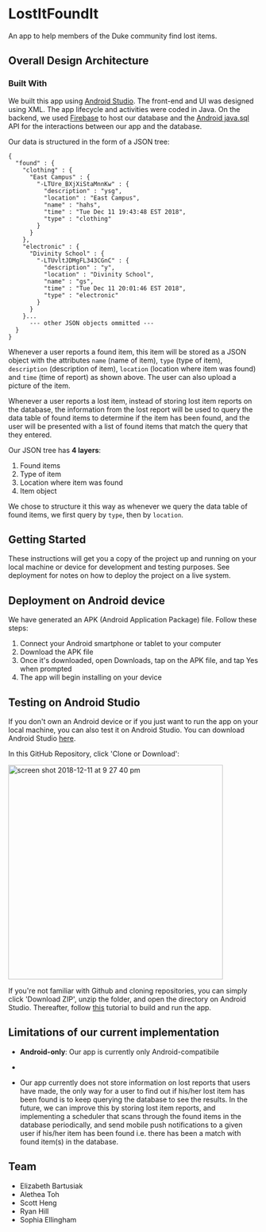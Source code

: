 # LostItFoundIt

An app to help members of the Duke community find lost items. 

## Overall Design Architecture

### Built With

We built this app using [Android Studio](https://developer.android.com/studio/). The front-end and UI was designed using XML. The app lifecycle and activities were coded in Java. On the backend, we used [Firebase](https://firebase.google.com/) to host our database and the [Android java.sql](https://developer.android.com/reference/java/sql/package-summary) API for the interactions between our app and the database.

Our data is structured in the form of a JSON tree:

```
{
  "found" : {
    "clothing" : {
      "East Campus" : {
        "-LTUre_BXjXiStaMnnKw" : {
          "description" : "ysg",
          "location" : "East Campus",
          "name" : "hahs",
          "time" : "Tue Dec 11 19:43:48 EST 2018",
          "type" : "clothing"
        }
      }
    },
    "electronic" : {
      "Divinity School" : {
        "-LTUvltJDMgFL343CGnC" : {
          "description" : "y",
          "location" : "Divinity School",
          "name" : "gs",
          "time" : "Tue Dec 11 20:01:46 EST 2018",
          "type" : "electronic"
        }
      }
    }...
      --- other JSON objects ommitted ---
  }
}
```

Whenever a user reports a found item, this item will be stored as a JSON object with the attributes ```name``` (name of item), ```type``` (type of item), ```description``` (description of item), ```location``` (location where item was found) and ```time``` (time of report) as shown above. The user can also upload a picture of the item. 

Whenever a user reports a lost item, instead of storing lost item reports on the database, the information from the lost report will be used to query the data table of found items to determine if the item has been found, and the user will be presented with a list of found items that match the query that they entered. 

Our JSON tree has **4 layers**:
1. Found items
2. Type of item
3. Location where item was found
4. Item object

We chose to structure it this way as whenever we query the data table of found items, we first query by ```type```, then by ```location```. 

## Getting Started

These instructions will get you a copy of the project up and running on your local machine or device for development and testing purposes. See deployment for notes on how to deploy the project on a live system.

## Deployment on Android device
We have generated an APK (Android Application Package) file. Follow these steps:
1. Connect your Android smartphone or tablet to your computer
2. Download the APK file
3. Once it's downloaded, open Downloads, tap on the APK file, and tap Yes when prompted
4. The app will begin installing on your device

## Testing on Android Studio

If you don't own an Android device or if you just want to run the app on your local machine, you can also test it on Android Studio. You can download Android Studio [here](https://developer.android.com/studio/). 

In this GitHub Repository, click 'Clone or Download':
<p><img width="432" alt="screen shot 2018-12-11 at 9 27 40 pm" src="https://user-images.githubusercontent.com/22549537/49843002-a5476080-fd8b-11e8-9046-a00785a4d511.png"></p>

If you're not familiar with Github and cloning repositories, you can simply click 'Download ZIP', unzip the folder, and open the directory on Android Studio. Thereafter, follow [this](https://developer.android.com/studio/run/) tutorial to build and run the app. 

## Limitations of our current implementation
- **Android-only**: Our app is currently only Android-compatibile
- 

- Our app currently does not store information on lost reports that users have made, the only way for a user to find out if his/her lost item has been found is to keep querying the database to see the results. In the future, we can improve this by storing lost item reports, and implementing a scheduler that scans through the found items in the database periodically, and send mobile push notifications to a given user if his/her item has been found i.e. there has been a match with found item(s) in the database. 

## Team

- Elizabeth Bartusiak
- Alethea Toh
- Scott Heng
- Ryan Hill
- Sophia Ellingham
